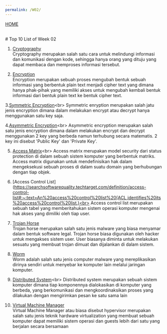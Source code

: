 ```yaml
---
permalink: /W02/
---
```

[HOME](../)

<br>
# Top 10 List of Week 02

1. [Cryptography](https://searchsecurity.techtarget.com/definition/cryptography#:~:text=Cryptography%20is%20a%20method%20of,%22%20stands%20for%20%22writing.%22)<br>
Cryptography merupakan salah satu cara  untuk melindungi informasi dan komunikasi dengan kode, sehingga hanya orang yang dituju
yang dapat membaca dan memproses informasi tersebut.

2. [Encryption](https://en.wikipedia.org/wiki/Encryption)<br>
Encryption merupakan sebuah proses mengubah bentuk sebuah informasi yang berbentuk plain text menjadi cipher text yang dimana
hanya phak-pihak yang memiliki akses untuk mengubah kembali bentuk informasi dari bentuk plain text ke bentuk
cipher text.

3.[Symmetric Encryption](https://www.cryptomathic.com/news-events/blog/symmetric-key-encryption-why-where-and-how-its-used-in-banking#:~:text=Symmetric%20encryption%20is%20a%20type,used%20in%20the%20decryption%20process.)<br>
Symmetric enryption merupakan salah jatu jenis encryption dimana dalam melakukan encrypt atau decrypt hanya menggunakan satu key saja.

4.[Asymmetric Encryption](https://cheapsslsecurity.com/blog/what-is-asymmetric-encryption-understand-with-simple-examples/#:~:text=Asymmetric%20Encryption%2C%20also%20known%20as,'%20and%20a%20'Private%20Key.)<br>
Asymmetric encryption merupakan salah satu jenis encryption dimana dalam melakukan encrypt dan decrypt menggunakan 2 key yang berbeda namun
terhubung secara matematis. 2 key ini disebut 'Public Key' dan 'Private Key'.

5. [Access Matrix](https://www.geeksforgeeks.org/access-matrix-in-operating-system/#:~:text=Access%20matrix%20is%20used%20to,domains%20and%20columns%20represent%20objects.&text=Specifically%2C%20We%20must%20ensure%20that,are%20specified%20in%20row%20i.)<br>
Access matrix merupakan model security dari status protection di dalam sebuah sistem komputer yang berbentuk matriks. Access matrix digunakan untuk
mendefinisikan hak dalam mengeksekusi sebuah proses di dalam suatu domain yang berhubungan dengan tiap objek.

6. [Access Control List](https://searchsoftwarequality.techtarget.com/definition/access-control-list#:~:text=An%20access%20control%20list%20(ACL,identifies%20its%20access%20control%20list.)<br>
Access control list merupakan sebuah tabel yang memberitahukan sistem operasi komputer mengenai hak akses yang dimiliki
oleh tiap user.

7. [Trojan Horse](https://www.kaspersky.com/resource-center/threats/trojans)<br>
Trojan horse merupakan salah satu jenis malware yang biasa menyamar dalam bentuk software legal. Trojan horse biasa digunakan
oleh hacker untuk mengakses sistem user. User biasanya diminta untuk melakukan sesuatu yang membuat trojan dimuat dan dijalankan di dalam sistem.

8. [Worm](https://en.wikipedia.org/wiki/Computer_worm)<br>
Worm adalah salah satu jenis computer malware yang mereplikasikan dirinya sendiri untuk menyebar ke komputer lain melalui jaringan komputer.

9. [Distributed System](https://en.wikipedia.org/wiki/Distributed_computing#:~:text=A%20distributed%20system%20is%20a,to%20achieve%20a%20common%20goal.)<br>
Distributed system merupakan sebuah sistem komputer dimana tiap komponennya dialokasikan di komputer yang berbeda, yang berkomunikasi
dan mengkoordinaksikan proses yang dilakukan dengan mengirimkan pesan ke satu sama lain

10. [Virtual Machine Manager](https://www.infoblox.com/glossary/virtual-machine-manager-vmm/)<br>
Virtual Machine Manager atau biasa disebut hypervisor merupakan salah satu jenis teknik hardware virtualization yang membuat sebuah komputer dapat
memiliki sistem operasi dan guests lebih dari satu yang berjalan secara bersamaan
